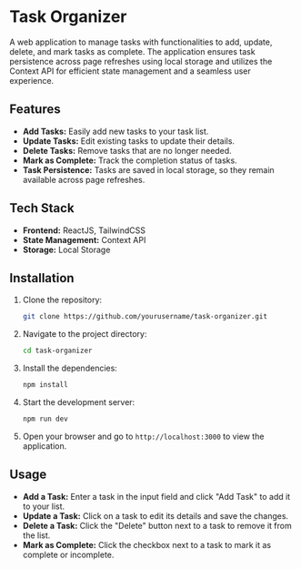 # Task Organizer

A web application to manage tasks with functionalities to add, update, delete, and mark tasks as complete. The application ensures task persistence across page refreshes using local storage and utilizes the Context API for efficient state management and a seamless user experience.

## Features

- **Add Tasks:** Easily add new tasks to your task list.
- **Update Tasks:** Edit existing tasks to update their details.
- **Delete Tasks:** Remove tasks that are no longer needed.
- **Mark as Complete:** Track the completion status of tasks.
- **Task Persistence:** Tasks are saved in local storage, so they remain available across page refreshes.

## Tech Stack

- **Frontend:** ReactJS, TailwindCSS
- **State Management:** Context API
- **Storage:** Local Storage

## Installation

1. Clone the repository:
   ```bash
   git clone https://github.com/yourusername/task-organizer.git

2. Navigate to the project directory:
   ```bash
   cd task-organizer

3. Install the dependencies:
   ```bash
   npm install

4. Start the development server:
   ```bash
   npm run dev

5. Open your browser and go to `http://localhost:3000` to view the application.

## Usage

- **Add a Task:** Enter a task in the input field and click "Add Task" to add it to your list.
- **Update a Task:** Click on a task to edit its details and save the changes.
- **Delete a Task:** Click the "Delete" button next to a task to remove it from the list.
- **Mark as Complete:** Click the checkbox next to a task to mark it as complete or incomplete.
